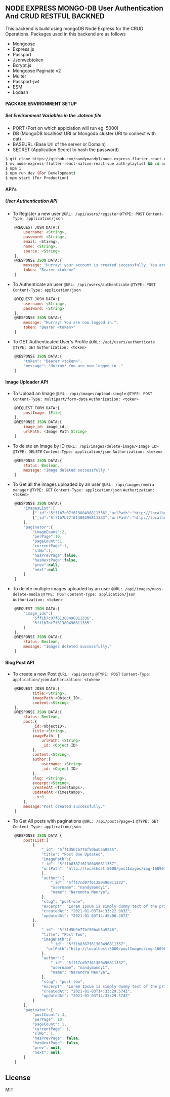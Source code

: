 ## NODE EXPRESS MONGO-DB User Authentication And CRUD RESTFUL BACKNED

This backend is build using mongoDB Node Express for the CRUD Operations. Packages used in this backend are as follows

  - Mongoose
  - Express.js
  - Passport
  - Jsonwebtoken
  - Bcrypt.js
  - Mongoose Paginate v2
  - Multer
  - Passport-jwt
  - ESM
  - Lodash

#### PACKAGE ENVIRONMENT SETUP

##### Set Environment Variables in the .dotenv file
- PORT (Port on which applciation will run eg. 5000)
- DB (MongoDB localhost URI or Mongodb cluster URI to connect with dat)
- BASEURL (Base Url of the server or Domain)
- SECRET (Application Secret to hash the password)

```sh
$ git clone https://github.com/nandymandy1/node-express-flutter-react-native-react-vue.git
$ mv node-express-flutter-react-native-react-vue auth-playlist && cd auth-playlist && cd server
$ npm i
$ npm run dev (For Development)
$ npm start (For Production)
```

#### API's

##### User Authentication API

- To Register a new user
`@URL: /api/users/register`
`@TYPE: POST`
`Content-Type: application/json`
```javascript
    @REQUEST JOSN DATA:{ 
        username: <String>, 
        password: <String>, 
        email: <Stirng>,
        name: <String>,
        source: <String>
    },
    @RESPONSE JSON DATA:{
        message: "Hurray! your account is created successfully. You are now ready to go.",
        token: "Bearer <token>"
    }
```

- To Authenticate an user
`@URL: /api/users/authenticate`
`@TYPE: POST`
`Content-Type: application/json`
```javascript
    @REQUEST JOSN DATA:{ 
        username: <String>, 
        password: <String>
    },
    @RESPONSE JSON DATA:{
        message: "Hurray! You are now logged in.",
        token: "Bearer <token>"
    }
```

- To GET Authenticated User's Profile
`@URL: /api/users/authenticate`
`@TYPE: GET`
`Authorization: <token>`
```javascript
    @RESPONSE JSON DATA:{
        "token": "Bearer <token>",
        "message": "Hurray! You are now logged in ."
    }
```

#### Image Uploader API

- To Upload an Image
`@URL: /api/images/upload-single`
`@TYPE: POST`
`Content-Type: multipart/form-data`
`Authorization: <token>`
```javascript
    @REQUEST FORM DATA:{ 
        postImage: [File]
    },
    @RESPONSE JSON DATA:{
        image_id: image_id, 
        urlPath: <Image Path String>
    }
```

- To delete an Image by ID
`@URL: /api/images/delete-image/<Image ID>`
`@TYPE: DELETE`
`Content-Type: application/json`
`Authorization: <token>`
```javascript
    @RESPONSE JSON DATA:{
        status: Boolean, 
        message: "Image deleted successfully."
    }
```

- To Get all the images uploaded by an user
`@URL: /api/images/media-manager`
`@TYPE: GET`
`Content-Type: application/json`
`Authorization: <token>`
```javascript
    @RESPONSE JSON DATA:{
        "imagesList":[
            {"_id":"5ff1b7c07f61380496811336","urlPath":"http://localhost:5000/postImages/img-1609676736697.png"},
            {"_id":"5ff1b7b77f61380496811333","urlPath":"http://localhost:5000/postImages/img-1609676727088.png"}
        ],
        "paginator":{
            "imageCount":2,
            "perPage":10,
            "pageCount":1,
            "currentPage":1,
            "slNo":1,
            "hasPrevPage":false,
            "hasNextPage":false,
            "prev":null,
            "next":null
        }
    }
```

- To delete multiple images uploaded by an user
`@URL: /api/images/mass-delete-media`
`@TYPE: POST`
`Content-Type: application/json`
`Authorization: <token>`
```javascript
    @REQUEST JSON DATA:{
        "image_ids":[
            "5ff1b7c07f61380496811336",
            "5ff1b7bf7f61380496811335"
        ]
    },
    @RESPONSE JSON DATA:{
        status: Boolean, 
        message: "Images deleted successfully."
    }
```

#### Blog Post API

- To create a new Post
`@URL: /api/posts`
`@TYPE: POST`
`Content-Type: application/json`
`Authorization: <token>`
```javascript
    @REQUEST JOSN DATA:{ 
            title:<String>,
            imagePath:<Object_ID>,
            content:<String>
    },
    @RESPONSE JSON DATA:{
        status: Boolean,
        post:{
            _id:<ObjectID>,
            title:<String>,
            imagePath: {
                urlPath: <String>
                _id: <Object ID>
            },
            content:<String>,
            author:{
                username: <String>
                _id: <Object ID>
            },
            slug: <String>,
            excerpt:<String>,
            createdAt:<Timestamps>,
            updatedAt:<Timestamps>,
            __v:0
        },
        message:"Post created successfully."
    }
```

- To Get All posts with paginations
`@URL: /api/posts?page=1`
`@TYPE: GET`
`Content-Type: application/json`
```javascript
    @RESPONSE JSON DATA {
        postsList:[
            {
                "_id": "5ff1d5b2b77bf50bab5a9245",
                "title": "Post One Updated",
                "imagePath":{
                "_id": "5ff1b8387f61380496811337", 
                "urlPath": "http://localhost:5000/postImages/img-1609676856870.png"…
                },
                "author":{
                    "_id": "5ff17cd97f61380496811332", 
                    "username": "nandymandy1", 
                    "name": "Narendra Maurya"…
                },
                "slug": "post-one",
                "excerpt": "Lorem Ipsum is simply dummy text of the printing and typesetting industry. ",
                "createdAt": "2021-01-03T14:33:22.983Z",
                "updatedAt": "2021-01-03T14:45:06.387Z"
            },
            {
                "_id": "5ff1d5b9b77bf50bab5a9246",
                "title": "Post Two",
                "imagePath":{
                    "_id": "5ff1b8387f61380496811337", 
                  "urlPath":"http://localhost:5000/postImages/img-1609676856870.png"
                },
                "author":{
                    "_id": "5ff17cd97f61380496811332", 
                    "username": "nandymandy1", 
                    "name": "Narendra Maurya"…
                },
                "slug": "post-two",
                "excerpt": "Lorem Ipsum is simply dummy text of the printing and typesetting industry. ",
                "createdAt": "2021-01-03T14:33:29.574Z",
                "updatedAt": "2021-01-03T14:33:29.574Z"
            }
        ],
        "paginator":{
            "postCount": 3,
            "perPage": 10,
            "pageCount": 1,
            "currentPage": 1,
            "slNo": 1,
            "hasPrevPage": false,
            "hasNextPage": false,
            "prev": null,
            "next": null
        }
    }
```

License
----

MIT
